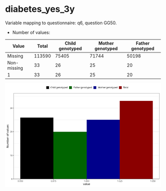 # diabetes_yes_3y
Variable mapping to questionnaire: q6, question GG50.
- Number of values:

| Value | Total | Child genotyped | Mother genotyped | Father genotyped |
| ----- | ----- | --------------- | ---------------- | ---------------- |
| Missing | 113590 | 75405 | 71744 | 50198 |
| Non-missing | 33 | 26 | 25 | 20 |
| 1 | 33 | 26 | 25 | 20 |



![](diabetes_yes_3y_n.png)



